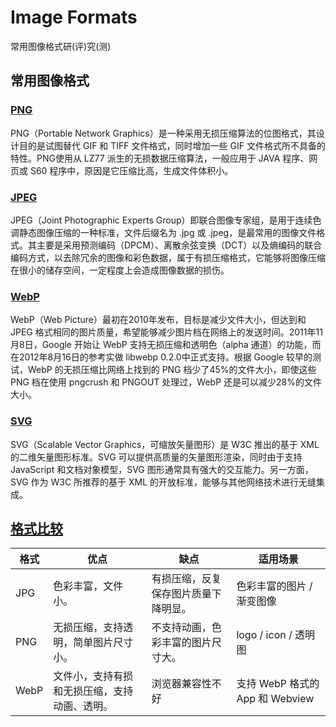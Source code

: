 # Image Formats
常用图像格式研(评)究(测)

## 常用图像格式
### [PNG](https://baike.baidu.com/item/png/174154)
PNG（Portable Network Graphics）是一种采用无损压缩算法的位图格式，其设计目的是试图替代 GIF 和 TIFF 文件格式，同时增加一些 GIF 文件格式所不具备的特性。PNG使用从 LZ77 派生的无损数据压缩算法，一般应用于 JAVA 程序、网页或 S60 程序中，原因是它压缩比高，生成文件体积小。

### [JPEG](https://baike.baidu.com/item/JPEG%E6%A0%BC%E5%BC%8F/3462770)
JPEG（Joint Photographic Experts Group）即联合图像专家组，是用于连续色调静态图像压缩的一种标准，文件后缀名为 .jpg 或 .jpeg，是最常用的图像文件格式。其主要是采用预测编码（DPCM）、离散余弦变换（DCT）以及熵编码的联合编码方式，以去除冗余的图像和彩色数据，属于有损压缩格式，它能够将图像压缩在很小的储存空间，一定程度上会造成图像数据的损伤。

### [WebP](https://baike.baidu.com/item/webp%E6%A0%BC%E5%BC%8F/4077671)
WebP（Web Picture）最初在2010年发布，目标是减少文件大小，但达到和 JPEG 格式相同的图片质量，希望能够减少图片档在网络上的发送时间。2011年11月8日，Google 开始让 WebP 支持无损压缩和透明色（alpha 通道）的功能，而在2012年8月16日的参考实做 libwebp 0.2.0中正式支持。根据 Google 较早的测试，WebP 的无损压缩比网络上找到的 PNG 档少了45%的文件大小，即使这些 PNG 档在使用 pngcrush 和 PNGOUT 处理过，WebP 还是可以减少28%的文件大小。

### [SVG](https://baike.baidu.com/item/SVG/63178)
SVG（Scalable Vector Graphics，可缩放矢量图形）是 W3C 推出的基于 XML 的二维矢量图形标准。SVG 可以提供高质量的矢量图形渲染，同时由于支持 JavaScript 和文档对象模型，SVG 图形通常具有强大的交互能力。另一方面，SVG 作为 W3C 所推荐的基于 XML 的开放标准，能够与其他网络技术进行无缝集成。

## [格式比较](https://juejin.cn/post/6844903625731358727)
| 格式 | 优点 | 缺点 | 适用场景 |
|----|----|----|----|
| JPG |色彩丰富，文件小。 | 有损压缩，反复保存图片质量下降明显。 | 色彩丰富的图片 / 渐变图像 |
| PNG | 无损压缩，支持透明，简单图片尺寸小。 | 不支持动画，色彩丰富的图片尺寸大。 | logo / icon / 透明图 |
| WebP | 文件小，支持有损和无损压缩，支持动画、透明。 | 浏览器兼容性不好 | 支持 WebP 格式的 App 和 Webview |
